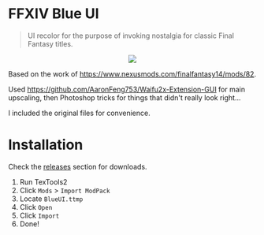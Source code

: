 # FFXIV Blue UI

> UI recolor for the purpose of invoking nostalgia for classic Final Fantasy titles.

<p align="center">
  <img src="https://github.com/Tenri1999/ffxiv-blueui/blob/main/demo.png?raw=true">
</p>

Based on the work of https://www.nexusmods.com/finalfantasy14/mods/82.

Used https://github.com/AaronFeng753/Waifu2x-Extension-GUI for main upscaling, then Photoshop tricks for things that didn't really look right...

I included the original files for convenience.

# Installation 

Check the [releases](https://github.com/Tenri1999/ffxiv-blueui/releases) section for downloads.

1. Run TexTools2
2. Click `Mods` > `Import ModPack`
3. Locate `BlueUI.ttmp`
4. Click `Open`
5. Click `Import`
6. Done!
